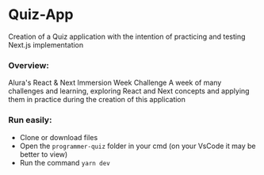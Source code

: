 # Quiz-App
Creation of a Quiz application with the intention of practicing and testing Next.js implementation

### Overview:
Alura's React & Next Immersion Week Challenge
A week of many challenges and learning, exploring React and Next concepts and applying them in practice during the creation of this application

### Run easily: 
- Clone or download files
- Open the `programmer-quiz` folder in your cmd (on your VsCode it may be better to view)
- Run the command `yarn dev`
